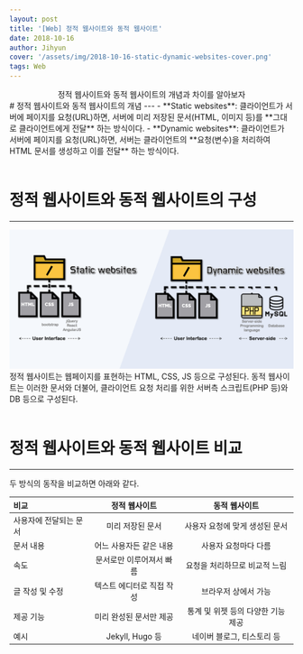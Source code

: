 ```yaml
---
layout: post
title: '[Web] 정적 웹사이트와 동적 웹사이트'
date: 2018-10-16
author: Jihyun
cover: '/assets/img/2018-10-16-static-dynamic-websites-cover.png'
tags: Web
---
```

<center>정적 웹사이트와 동적 웹사이트의 개념과 차이를 알아보자</center>
# 정적 웹사이트와 동적 웹사이트의 개념
---
- **Static websites**: 클라이언트가 서버에 페이지를 요청(URL)하면, 서버에 미리 저장된 문서(HTML, 이미지 등)를 **그대로 클라이언트에게 전달** 하는 방식이다.
- **Dynamic websites**: 클라이언트가 서버에 페이지를 요청(URL)하면, 서버는 클라이언트의 **요청(변수)을 처리하여 HTML 문서를 생성하고 이를 전달** 하는 방식이다.
<br><br>


# 정적 웹사이트와 동적 웹사이트의 구성
---
![static vs dynamic](/assets/img/2018-10-16-static-dynamic-websites-static-vs-dynamic.png)
정적 웹사이트는 웹페이지를 표현하는 HTML, CSS, JS 등으로 구성된다. 동적 웹사이트는 이러한 문서와 더불어, 클라이언트 요청 처리를 위한 서버측 스크립트(PHP 등)와 DB 등으로 구성된다.
<br><br>

# 정적 웹사이트와 동적 웹사이트 비교
---
두 방식의 동작을 비교하면 아래와 같다.

|비교|정적 웹사이트|동적 웹사이트|
|:---|:---:|:---:|
|사용자에 전달되는 문서|미리 저장된 문서|사용자 요청에 맞게 생성된 문서|
|문서 내용|어느 사용자든 같은 내용|사용자 요청마다 다름|
|속도|문서로만 이루어져서 빠름|요청을 처리하므로 비교적 느림|
|글 작성 및 수정|텍스트 에디터로 직접 작성|브라우저 상에서 가능|
|제공 기능|미리 완성된 문서만 제공|통계 및 위젯 등의 다양한 기능 제공|
|예시|Jekyll, Hugo 등|네이버 블로그, 티스토리 등|

<br><br>
